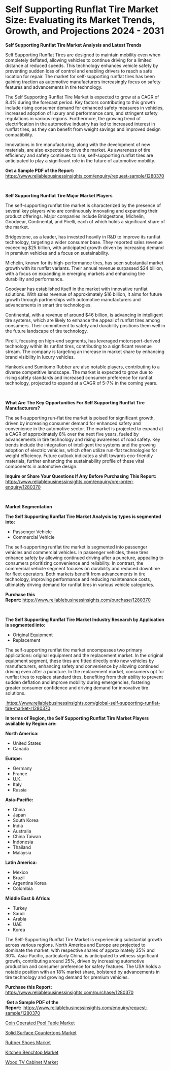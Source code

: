 <p><h1>Self Supporting Runflat Tire Market Size: Evaluating its Market Trends, Growth, and Projections 2024 - 2031</h1></p><p><strong>Self Supporting Runflat Tire Market Analysis and Latest Trends</strong></p>
<p><p>Self Supporting Runflat Tires are designed to maintain mobility even when completely deflated, allowing vehicles to continue driving for a limited distance at reduced speeds. This technology enhances vehicle safety by preventing sudden loss of control and enabling drivers to reach a safe location for repair. The market for self-supporting runflat tires has been gaining traction as automotive manufacturers increasingly focus on safety features and advancements in tire technology.</p><p>The Self Supporting Runflat Tire Market is expected to grow at a CAGR of 8.4% during the forecast period. Key factors contributing to this growth include rising consumer demand for enhanced safety measures in vehicles, increased adoption of luxury and performance cars, and stringent safety regulations in various regions. Furthermore, the growing trend of electrification in the automotive industry has led to increased interest in runflat tires, as they can benefit from weight savings and improved design compatibility.</p><p>Innovations in tire manufacturing, along with the development of new materials, are also expected to drive the market. As awareness of tire efficiency and safety continues to rise, self-supporting runflat tires are anticipated to play a significant role in the future of automotive mobility.</p></p>
<p><strong>Get a Sample PDF of the Report:&nbsp;</strong> <a href="https://www.reliablebusinessinsights.com/enquiry/request-sample/1280370?utm_campaign=1674&utm_medium=2&utm_source=Github&utm_content=ia&utm_term=10122024&utm_id=self-supporting-runflat-tire">https://www.reliablebusinessinsights.com/enquiry/request-sample/1280370</a></p>
<p>&nbsp;</p>
<p><strong>Self Supporting Runflat Tire Major Market Players</strong></p>
<p><p>The self-supporting runflat tire market is characterized by the presence of several key players who are continuously innovating and expanding their product offerings. Major companies include Bridgestone, Michelin, Goodyear, Continental, and Pirelli, each of which holds a significant share of the market.</p><p>Bridgestone, as a leader, has invested heavily in R&D to improve its runflat technology, targeting a wider consumer base. They reported sales revenue exceeding $25 billion, with anticipated growth driven by increasing demand in premium vehicles and a focus on sustainability.</p><p>Michelin, known for its high-performance tires, has seen substantial market growth with its runflat variants. Their annual revenue surpassed $24 billion, with a focus on expanding in emerging markets and enhancing tire durability and performance.</p><p>Goodyear has established itself in the market with innovative runflat solutions. With sales revenue of approximately $16 billion, it aims for future growth through partnerships with automotive manufacturers and advancements in smart tire technologies.</p><p>Continental, with a revenue of around $46 billion, is advancing in intelligent tire systems, which are likely to enhance the appeal of runflat tires among consumers. Their commitment to safety and durability positions them well in the future landscape of tire technology.</p><p>Pirelli, focusing on high-end segments, has leveraged motorsport-derived technology within its runflat tires, contributing to a significant revenue stream. The company is targeting an increase in market share by enhancing brand visibility in luxury vehicles.</p><p>Hankook and Sumitomo Rubber are also notable players, contributing to a diverse competitive landscape. The market is expected to grow due to rising safety standards and increased consumer preference for runflat technology, projected to expand at a CAGR of 5-7% in the coming years.</p></p>
<p>&nbsp;</p>
<p><strong>What Are The Key Opportunities For Self Supporting Runflat Tire Manufacturers?</strong></p>
<p><p>The self-supporting run-flat tire market is poised for significant growth, driven by increasing consumer demand for enhanced safety and convenience in the automotive sector. The market is projected to expand at a CAGR of approximately 8% over the next five years, fueled by advancements in tire technology and rising awareness of road safety. Key trends include the integration of intelligent tire systems and the growing adoption of electric vehicles, which often utilize run-flat technologies for weight efficiency. Future outlook indicates a shift towards eco-friendly materials, further enhancing the sustainability profile of these vital components in automotive design.</p></p>
<p><strong>Inquire or Share Your Questions If Any Before Purchasing This Report:</strong> <a href="https://www.reliablebusinessinsights.com/enquiry/pre-order-enquiry/1280370?utm_campaign=1674&utm_medium=2&utm_source=Github&utm_content=ia&utm_term=10122024&utm_id=self-supporting-runflat-tire">https://www.reliablebusinessinsights.com/enquiry/pre-order-enquiry/1280370</a></p>
<p>&nbsp;</p>
<p><strong>Market Segmentation</strong></p>
<p><strong>The Self Supporting Runflat Tire Market Analysis by types is segmented into:</strong></p>
<p><ul><li>Passenger Vehicle</li><li>Commercial Vehicle</li></ul></p>
<p><p>The self-supporting runflat tire market is segmented into passenger vehicles and commercial vehicles. In passenger vehicles, these tires enhance safety by allowing continued driving after a puncture, appealing to consumers prioritizing convenience and reliability. In contrast, the commercial vehicle segment focuses on durability and reduced downtime for fleet operators. Both markets benefit from advancements in tire technology, improving performance and reducing maintenance costs, ultimately driving demand for runflat tires in various vehicle categories.</p></p>
<p><strong>Purchase this Report:&nbsp;</strong><a href="https://www.reliablebusinessinsights.com/purchase/1280370?utm_campaign=1674&utm_medium=2&utm_source=Github&utm_content=ia&utm_term=10122024&utm_id=self-supporting-runflat-tire">https://www.reliablebusinessinsights.com/purchase/1280370</a></p>
<p>&nbsp;</p>
<p><strong>The Self Supporting Runflat Tire Market Industry Research by Application is segmented into:</strong></p>
<p><ul><li>Original Equipment</li><li>Replacement</li></ul></p>
<p><p>The self-supporting runflat tire market encompasses two primary applications: original equipment and the replacement market. In the original equipment segment, these tires are fitted directly onto new vehicles by manufacturers, enhancing safety and convenience by allowing continued driving even after a puncture. In the replacement market, consumers opt for runflat tires to replace standard tires, benefiting from their ability to prevent sudden deflation and improve mobility during emergencies, fostering greater consumer confidence and driving demand for innovative tire solutions.</p></p>
<p><a href="https://www.reliablebusinessinsights.com/global-self-supporting-runflat-tire-market-r1280370?utm_campaign=1674&utm_medium=2&utm_source=Github&utm_content=ia&utm_term=10122024&utm_id=self-supporting-runflat-tire">&nbsp;https://www.reliablebusinessinsights.com/global-self-supporting-runflat-tire-market-r1280370</a></p>
<p><strong>In terms of Region, the Self Supporting Runflat Tire Market Players available by Region are:</strong></p>
<p>
    <p> <strong> North America: </strong>
        <ul>
            <li>United States</li>
            <li>Canada</li>
        </ul>
        </p> 
    <p> <strong> Europe: </strong>
        <ul>
            <li>Germany</li>
            <li>France</li>
            <li>U.K.</li>
            <li>Italy</li>
            <li>Russia</li>
        </ul>
        </p> 
    <p> <strong> Asia-Pacific: </strong>
        <ul>
            <li>China</li>
            <li>Japan</li>
            <li>South Korea</li>
            <li>India</li>
            <li>Australia</li>
            <li>China Taiwan</li>
            <li>Indonesia</li>
            <li>Thailand</li>
            <li>Malaysia</li>
        </ul>
        </p> 
    <p> <strong> Latin America: </strong>
        <ul>
            <li>Mexico</li>
            <li>Brazil</li>
            <li>Argentina Korea</li>
            <li>Colombia</li>
        </ul>
        </p> 
    <p> <strong> Middle East & Africa: </strong>
        <ul>
            <li>Turkey</li>
            <li>Saudi</li>
            <li>Arabia</li>
            <li>UAE</li>
            <li>Korea</li>
        </ul>
    </p>
    </p>
<p><p>The Self-Supporting Runflat Tire Market is experiencing substantial growth across various regions. North America and Europe are projected to dominate the market, with respective shares of approximately 35% and 30%. Asia-Pacific, particularly China, is anticipated to witness significant growth, contributing around 25%, driven by increasing automotive production and consumer preference for safety features. The USA holds a notable position with an 18% market share, bolstered by advancements in tire technology and growing demand for premium vehicles.</p></p>
<p><strong>Purchase this Report: </strong><a href="https://www.reliablebusinessinsights.com/purchase/1280370?utm_campaign=1674&utm_medium=2&utm_source=Github&utm_content=ia&utm_term=10122024&utm_id=self-supporting-runflat-tire">https://www.reliablebusinessinsights.com/purchase/1280370</a></p>
<p>&nbsp;<strong>Get a Sample PDF of the Report:&nbsp;&nbsp;</strong><a href="https://www.reliablebusinessinsights.com/enquiry/request-sample/1280370?utm_campaign=1674&utm_medium=2&utm_source=Github&utm_content=ia&utm_term=10122024&utm_id=self-supporting-runflat-tire">https://www.reliablebusinessinsights.com/enquiry/request-sample/1280370</a></p>
<p><strong></strong></p>
<p><p><a href="https://www.linkedin.com/pulse/c-hannibex-sqmmf?utm_campaign=1674&utm_medium=2&utm_source=Github&utm_content=ia&utm_term=10122024&utm_id=self-supporting-runflat-tire">Coin Operated Pool Table Market</a></p><p><a href="https://www.linkedin.com/pulse/c-hannibex-sqmmf?utm_campaign=1674&utm_medium=2&utm_source=Github&utm_content=ia&utm_term=10122024&utm_id=self-supporting-runflat-tire">Solid Surface Countertops Market</a></p><p><a href="https://www.linkedin.com/pulse/c-hannibex-sqmmf?utm_campaign=1674&utm_medium=2&utm_source=Github&utm_content=ia&utm_term=10122024&utm_id=self-supporting-runflat-tire">Rubber Shoes Market</a></p><p><a href="https://www.linkedin.com/pulse/c-hannibex-sqmmf?utm_campaign=1674&utm_medium=2&utm_source=Github&utm_content=ia&utm_term=10122024&utm_id=self-supporting-runflat-tire">Kitchen Benchtop Market</a></p><p><a href="https://www.linkedin.com/pulse/c-hannibex-sqmmf?utm_campaign=1674&utm_medium=2&utm_source=Github&utm_content=ia&utm_term=10122024&utm_id=self-supporting-runflat-tire">Wood TV Cabinet Market</a></p></p>